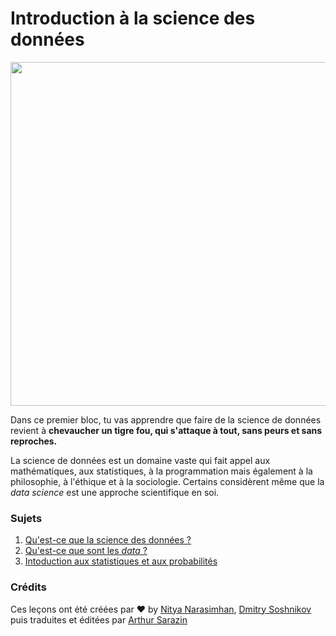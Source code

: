 # Introduction à la science des données

<img src="https://github.com/ArthurSrz/La-Data-Science-Pour-Les-Nuls/raw/main/images/data-scientist.png" width="550">

Dans ce premier bloc, tu vas apprendre que faire de la science de données revient à **chevaucher un tigre fou, qui s'attaque à tout, sans peurs et sans reproches.** 

La science de données est un domaine vaste qui fait appel aux mathématiques, aux statistiques, à la programmation mais également à la philosophie, à l'éthique et à la sociologie. Certains considèrent même que la _data science_ est une approche scientifique en soi. 
  

### Sujets

1. [Qu'est-ce que la science des données ?](01-preface/README.md)
2. [Qu'est-ce que sont les _data_ ?](02-data-dans-les-doigts/README.md)
3. [Intoduction aux statistiques et aux probabilités](https://github.com/ArthurSrz/La-Data-Science-Par-Un-Nul/blob/main/1-Introduction/03-stats-et-proba/README.md)

### Crédits

Ces leçons ont été créées par ❤️ by [Nitya Narasimhan](https://twitter.com/nitya), [Dmitry Soshnikov](https://twitter.com/shwars) puis traduites et éditées par [Arthur Sarazin](@SrzArthur)
